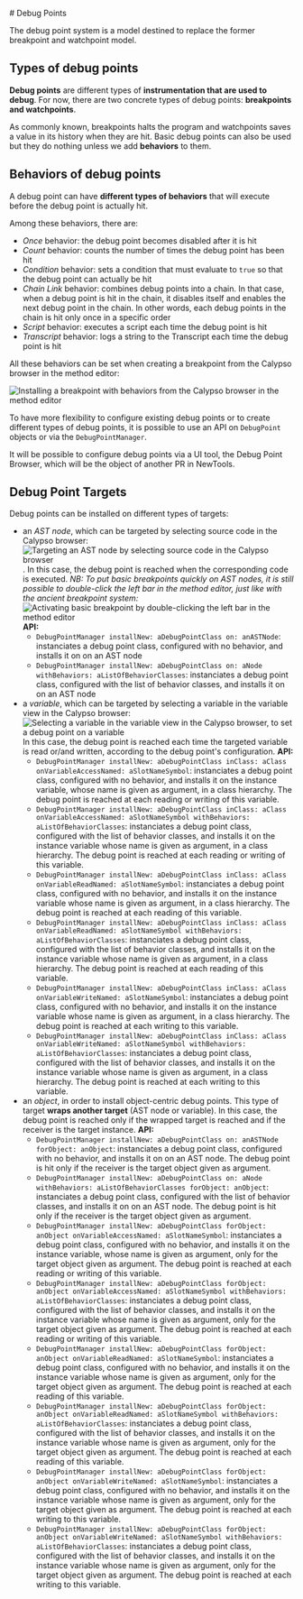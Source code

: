 # Debug Points

The debug point system is a model destined to replace the former breakpoint and watchpoint model.

## Types of debug points

**Debug points** are different types of **instrumentation that are used to debug**. 
For now, there are two concrete types of debug points: **breakpoints and watchpoints**.

As commonly known, breakpoints halts the program and watchpoints saves a value in its history when they are hit.
Basic debug points can also be used but they do nothing unless we add **behaviors** to them.

## Behaviors of debug points

A debug point can have **different types of behaviors** that will execute before the debug point is actually hit.

Among these behaviors, there are:

- *Once* behavior: the debug point becomes disabled after it is hit
- *Count* behavior: counts the number of times the debug point has been hit
- *Condition* behavior: sets a condition that must evaluate to `true` so that the debug point can actually be hit
- *Chain Link* behavior: combines debug points into a chain. In that case, when a debug point is hit in the chain, it disables itself and enables the next debug point in the chain. In other words, each debug points in the chain is hit only once in a specific order
- *Script* behavior: executes a script each time the debug point is hit
- *Transcript* behavior: logs a string to the Transcript each time the debug point is hit

All these behaviors can be set when creating a breakpoint from the Calypso browser in the method editor:

![Installing a breakpoint with behaviors from the Calypso browser in the method editor](https://github.com/adri09070/pharo/assets/97704417/c2f17276-2a3b-431c-bdec-0784bccaea2a)

To have more flexibility to configure existing debug points or to create different types of debug points, it is possible to use an API on `DebugPoint` objects or via the `DebugPointManager`.

It will be possible to configure debug points via a UI tool, the Debug Point Browser, which will be the object of another PR in NewTools.

## Debug Point Targets

Debug points can be installed on different types of targets:

- an *AST node*, which can be targeted by selecting source code in the Calypso browser:
 ![Targeting an AST node by selecting source code in the Calypso browser](https://github.com/adri09070/pharo/assets/97704417/c2f17276-2a3b-431c-bdec-0784bccaea2a).
  In this case, the debug point is reached when the corresponding code is executed. 
  *NB: To put basic breakpoints quickly on AST nodes, it is still possible to double-click the left bar in the method editor, just like with the ancient breakpoint system:*
  ![Activating basic breakpoint by double-clicking the left bar in the method editor](https://github.com/adri09070/pharo/assets/97704417/99c5ad24-8224-4e37-9b4f-697a7092c786)
  **API:**
  + `DebugPointManager installNew: aDebugPointClass on: anASTNode`: instanciates a debug point class, configured with no behavior, and installs it on on an AST node 
  + `DebugPointManager installNew: aDebugPointClass on: aNode withBehaviors: aListOfBehaviorClasses`: instanciates a debug point class, configured with the list of behavior classes, and installs it on on an AST node 
- a *variable*, which can be targeted by selecting a variable in the variable view in the Calypso browser:
  ![Selecting a variable in the variable view in the Calypso browser, to set a debug point on a variable](https://github.com/adri09070/pharo/assets/97704417/d03143b9-dbdf-4b9b-b10e-a8b604488597)
  In this case, the debug point is reached each time the targeted variable is read or/and written, according to the debug point's configuration.
  **API:**
  + `DebugPointManager installNew: aDebugPointClass inClass: aClass onVariableAccessNamed: aSlotNameSymbol`: instanciates a debug point class, configured with no behavior, and installs it on the instance variable, whose name is given as argument, in a class hierarchy. The debug point is reached at each reading or writing of this variable.
  + `DebugPointManager installNew: aDebugPointClass inClass: aClass onVariableAccessNamed: aSlotNameSymbol withBehaviors: aListOfBehaviorClasses`: instanciates a debug point class, configured with the list of behavior classes, and installs it on the instance variable whose name is given as argument, in a class hierarchy. The debug point is reached at each reading or writing of this variable.
  + `DebugPointManager installNew: aDebugPointClass inClass: aClass onVariableReadNamed: aSlotNameSymbol`: instanciates a debug point class, configured with no behavior, and installs it on the instance variable whose name is given as argument, in a class hierarchy. The debug point is reached at each reading of this variable.
  + `DebugPointManager installNew: aDebugPointClass inClass: aClass onVariableReadNamed: aSlotNameSymbol withBehaviors: aListOfBehaviorClasses`: instanciates a debug point class, configured with the list of behavior classes, and installs it on the instance variable whose name is given as argument, in a class hierarchy. The debug point is reached at each reading of this variable.
  + `DebugPointManager installNew: aDebugPointClass inClass: aClass onVariableWriteNamed: aSlotNameSymbol`: instanciates a debug point class, configured with no behavior, and installs it on the instance variable whose name is given as argument, in a class hierarchy. The debug point is reached at each writing to this variable.
  + `DebugPointManager installNew: aDebugPointClass inClass: aClass onVariableWriteNamed: aSlotNameSymbol withBehaviors: aListOfBehaviorClasses`: instanciates a debug point class, configured with the list of behavior classes, and installs it on the instance variable whose name is given as argument, in a class hierarchy. The debug point is reached at each writing to this variable.
- an *object*, in order to install object-centric debug points. This type of target **wraps another target** (AST node or variable). In this case, the debug point is reached only if the wrapped target is reached and if the receiver is the target instance.
  **API:**
  + `DebugPointManager installNew: aDebugPointClass on: anASTNode forObject: anObject`: instanciates a debug point class, configured with no behavior, and installs it on on an AST node. The debug point is hit only if the receiver is the target object given as argument.
  + `DebugPointManager installNew: aDebugPointClass on: aNode withBehaviors: aListOfBehaviorClasses forObject: anObject`: instanciates a debug point class, configured with the list of behavior classes, and installs it on on an AST node. The debug point is hit only if the receiver is the target object given as argument.
  + `DebugPointManager installNew: aDebugPointClass forObject: anObject onVariableAccessNamed: aSlotNameSymbol`: instanciates a debug point class, configured with no behavior, and installs it on the instance variable, whose name is given as argument, only for the target object given as argument. The debug point is reached at each reading or writing of this variable.
  + `DebugPointManager installNew: aDebugPointClass forObject: anObject onVariableAccessNamed: aSlotNameSymbol withBehaviors: aListOfBehaviorClasses`: instanciates a debug point class, configured with the list of behavior classes, and installs it on the instance variable whose name is given as argument, only for the target object given as argument. The debug point is reached at each reading or writing of this variable.
  + `DebugPointManager installNew: aDebugPointClass forObject: anObject onVariableReadNamed: aSlotNameSymbol`: instanciates a debug point class, configured with no behavior, and installs it on the instance variable whose name is given as argument, only for the target object given as argument. The debug point is reached at each reading of this variable.
  + `DebugPointManager installNew: aDebugPointClass forObject: anObject onVariableReadNamed: aSlotNameSymbol withBehaviors: aListOfBehaviorClasses`: instanciates a debug point class, configured with the list of behavior classes, and installs it on the instance variable whose name is given as argument, only for the target object given as argument. The debug point is reached at each reading of this variable.
  + `DebugPointManager installNew: aDebugPointClass forObject: anObject onVariableWriteNamed: aSlotNameSymbol`: instanciates a debug point class, configured with no behavior, and installs it on the instance variable whose name is given as argument, only for the target object given as argument. The debug point is reached at each writing to this variable.
  + `DebugPointManager installNew: aDebugPointClass forObject: anObject onVariableWriteNamed: aSlotNameSymbol withBehaviors: aListOfBehaviorClasses`: instanciates a debug point class, configured with the list of behavior classes, and installs it on the instance variable whose name is given as argument, only for the target object given as argument. The debug point is reached at each writing to this variable.
